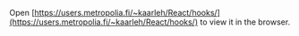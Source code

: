
Open [https://users.metropolia.fi/~kaarleh/React/hooks/](https://users.metropolia.fi/~kaarleh/React/hooks/) to view it in the browser.

